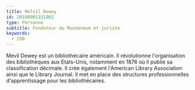 ```yaml
---
title: Melvil Dewey
id: 20180901331902
type: Personne
subtitle: Fondateur du Mundaneum et juriste
keywords:
  - CDD
---
```


Mevil Dewey est un bibliothécaire américain. Il révolutionne l'organisation des bibliothèques aux Etats-Unis, notamment en 1876 où il publie sa classification décimale. Il crée également l'American Library Association ainsi que le Library Journal. Il met en place des structures professionnelles d'apprentissage pour les bibliothécaires.
